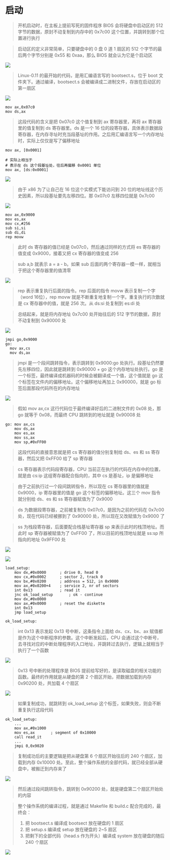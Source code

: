 # 启动

> 开机启动时，在主板上提前写死的固件程序 BIOS 会将硬盘中启动区的 512 字节的数据，原封不动复制到内存中的 0x7c00 这个位置，并跳转到那个位置进行执行

> 启动区的定义非常简单，只要硬盘中的 0 盘 0 道 1 扇区的 512 个字节的最后两个字节分别是 0x55 和 0xaa，那么 BIOS 就会认为它是个启动区

![](media/16601409490122/16601410054378.jpg)

> Linux-0.11 的最开始的代码，是用汇编语言写的 bootsect.s，位于 boot 文件夹下。通过编译，bootsect.s 会被编译成二进制文件，存放在启动区的第一扇区

![](media/16601409490122/16601410981394.jpg)

```
mov ax,0x07c0
mov ds,ax
```

> 这段代码的含义是把 0x07c0 这个值复制到 ax 寄存器里，再将 ax 寄存器里的值复制到 ds 寄存器里。ds 是一个 16 位的段寄存器，具体表示数据段寄存器，在内存寻址时充当段基址的作用。之后用汇编语言写一个内存地址时，实际上仅仅是写了偏移地址

```
mov ax, [0x0001]

# 实际上相当于
# 表示在 ds 这个段基址处，往后再偏移 0x0001 单位
mov ax, [ds:0x0001]
```

![](media/16601409490122/16601415300952.jpg)

> 由于 x86 为了让自己在 16 位这个实模式下能访问到 20 位的地址线这个历史因素，所以段基址要先左移四位。那 0x07c0 左移四位就是 0x7c00

![](media/16601409490122/16601415451365.jpg)

```
mov ax,0x9000
mov es,ax
mov cx,#256
sub si,si
sub di,di
rep movw
```

> 此时 ds 寄存器的值已经是 0x07c0，然后通过同样的方式将 es 寄存器的值变成 0x9000，接着又把 cx 寄存器的值变成 256

> sub a,b 就表示 a = a - b。如果 sub 后面的两个寄存器一模一样，就相当于把这个寄存器里的值清零

![](media/16601409490122/16602298138988.jpg)

> rep 表示重复执行后面的指令。rep 后面的指令 movw 表示复制一个字（word 16位），rep movw 就是不断重复地复制一个字。重复执行的次数就是 cx 寄存器中的值，就是 256 次。从 ds:si 处复制到 es:di 处

> 总结起来，就是将内存地址 0x7c00 处开始往后的 512 字节的数据，原封不动复制到 0x90000 处

![](media/16601409490122/16602300704826.jpg)

```
jmpi go,0x9000
go: 
  mov ax,cs
  mov ds,ax
```

> jmpi 是一个段间跳转指令，表示跳转到 0x9000:go 处执行。段基址仍然要先左移四位，因此就是跳转到 0x90000 + go 这个内存地址处执行。go 是一个标签，最终编译成机器码的时候会被翻译成一个值，这个值就是 go 这个标签在文件内的偏移地址。这个偏移地址再加上 0x90000，就是 go 标签后面那段代码所在的内存地址

![](media/16601409490122/16602302714542.jpg)

> 假如 mov ax,cx 这行代码位于最终编译好后的二进制文件的 0x08 处，那 go 就等于 0x08，而最终 CPU 跳转到的地址就是 0x90008 处


```
go: mov ax,cs
    mov ds,ax
    mov es,ax
    mov ss,ax
    mov sp,#0xFF00
```

> 这段代码的直接意思就是把 cs 寄存器的值分别复制给 ds、es 和 ss 寄存器，然后又把 0xFF00 给了 sp 寄存器

> cs 寄存器表示代码段寄存器，CPU 当前正在执行的代码在内存中的位置，就是由 cs:ip 这组寄存器配合指向的，其中 cs 是基址，ip 是偏移地址

> 由于之前执行过一个段间跳转指令，所以现在 cs 寄存器里的值就是 0x9000，ip 寄存器里的值是 go 这个标签的偏移地址。这三个 mov 指令就分别给 ds、es 和 ss 寄存器赋值为了 0x9000

> ds 为数据段寄存器，之前被复制为 0x07c0，是因为之前的代码在 0x7c00 处，现在代码已经被挪到了 0x90000 处，所以现在又改赋值为 0x9000 了

> ss 为栈段寄存器，后面要配合栈基址寄存器 sp 来表示此时的栈顶地址。而此时 sp 寄存器被赋值为了 0xFF00 了，所以目前的栈顶地址就是 ss:sp 所指向的地址 0x9FF00 处

![](media/16601409490122/16603645314717.jpg)

![](media/16601409490122/16606091187805.jpg)

```
load_setup:
    mov dx,#0x0000      ; drive 0, head 0
    mov cx,#0x0002      ; sector 2, track 0
    mov bx,#0x0200      ; address = 512, in 0x9000
    mov ax,#0x0200+4    ; service 2, nr of sectors
    int 0x13            ; read it
    jnc ok_load_setup       ; ok - continue
    mov dx,#0x0000
    mov ax,#0x0000      ; reset the diskette
    int 0x13
    jmp load_setup

ok_load_setup:
```

> int 0x13 表示发起 0x13 号中断，这条指令上面给 dx、cx、bx、ax 赋值都是作为这个中断程序的参数。这个中断发起后，CPU 会通过这个中断号，去寻找对应的中断处理程序的入口地址，并跳转过去执行，逻辑上就相当于执行了一个函数

![](media/16601409490122/16606094476060.jpg)

> 0x13 号中断的处理程序是 BIOS 提前给写好的，是读取磁盘的相关功能的函数。最终的作用就是从硬盘的第 2 个扇区开始，把数据加载到内存 0x90200 处，共加载 4 个扇区

![](media/16601409490122/16606096622911.jpg)

> 如果复制成功，就跳转到 ok_load_setup 这个标签，如果失败，则会不断重复执行这段代码

```
ok_load_setup:
    ...
    mov ax,#0x1000
    mov es,ax       ; segment of 0x10000
    call read_it
    ...
    jmpi 0,0x9020
```

> 复制成功后的主要逻辑是把从硬盘第 6 个扇区开始往后的 240 个扇区，加载到内存 0x10000 处。至此，整个操作系统的全部代码，就已经全部从硬盘中，被搬迁到内存来了

![](media/16601409490122/16606098034487.jpg)

> 然后通过段间跳转指令，跳转到 0x90200 处，就是硬盘第二个扇区开始处的内容

> 整个操作系统的编译过程，就是通过 Makefile 和 build.c 配合完成的，最终会：
> 1. 把 bootsect.s 编译成 bootsect 放在硬盘的 1 扇区
> 2. 把 setup.s 编译成 setup 放在硬盘的 2~5 扇区
> 3. 把剩下的全部代码（head.s 作为开头）编译成 system 放在硬盘的随后 240 个扇区

![](media/16601409490122/16606098451739.jpg)
